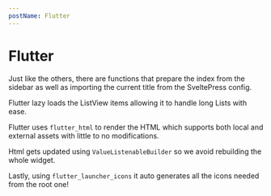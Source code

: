 ```yaml
---
postName: Flutter
---
```


# Flutter

Just like the others, there are functions that prepare the index from the sidebar as well as importing the current title from the SveltePress config.

Flutter lazy loads the ListView items allowing it to handle long Lists with ease.

Flutter uses `flutter_html` to render the HTML which supports both local and external assets with little to no modifications.

Html gets updated using `ValueListenableBuilder` so we avoid rebuilding the whole widget.

Lastly, using `flutter_launcher_icons` it auto generates all the icons needed from the root one!
